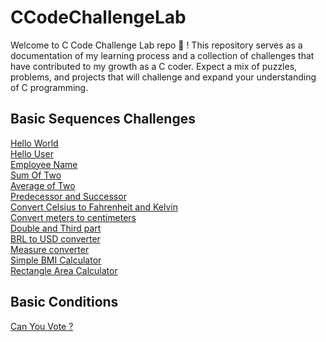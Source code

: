 # CCodeChallengeLab

Welcome to C Code Challenge Lab repo 🚀 ! 
This repository serves as a documentation of my learning process 
and a collection of challenges that have contributed to my growth as a C 
coder. 
Expect a mix of puzzles, problems, and projects 
that will challenge and expand your understanding of C programming.

## Basic Sequences Challenges

[Hello World](https://github.com/davi-p-oliveira-11/CCodeChallengeLab/tree/main/Challenges/HelloWorld)<br>
[Hello User](https://github.com/davi-p-oliveira-11/CCodeChallengeLab/tree/main/Challenges/HelloUser)<br>
[Employee Name](https://github.com/davi-p-oliveira-11/CCodeChallengeLab/tree/main/Challenges/EmployeeName)<br>
[Sum Of Two](https://github.com/davi-p-oliveira-11/CCodeChallengeLab/tree/main/Challenges/SumOfTwo)<br>
[Average of Two](https://github.com/davi-p-oliveira-11/CCodeChallengeLab/tree/main/Challenges/AverageOfTwo)<br>
[Predecessor and Successor](https://github.com/davi-p-oliveira-11/CCodeChallengeLab/tree/main/Challenges/Predecessor-Successor)<br>
[Convert Celsius to Fahrenheit and Kelvin](https://github.com/davi-p-oliveira-11/CCodeChallengeLab/tree/main/Challenges/Celsiuis-to-FandK)<br>
[Convert meters to centimeters](https://github.com/davi-p-oliveira-11/CCodeChallengeLab/tree/main/Challenges/Centimeters-to-Meters)<br>
[Double and Third part](https://github.com/davi-p-oliveira-11/CCodeChallengeLab/tree/main/Challenges/DoubleThird)<br>
[BRL to USD converter](https://github.com/davi-p-oliveira-11/CCodeChallengeLab/tree/main/Challenges/BRL-to-USD)<br>
[Measure converter](https://github.com/davi-p-oliveira-11/CCodeChallengeLab/tree/main/Challenges/MeasureConverter)<br>
[Simple BMI Calculator](https://github.com/davi-p-oliveira-11/CCodeChallengeLab/tree/main/Challenges/SimpleBMI)<br>
[Rectangle Area Calculator](https://github.com/davi-p-oliveira-11/CCodeChallengeLab/tree/main/Challenges/RectangleCalculator)<br>

## Basic Conditions

[Can You Vote ?](https://github.com/davi-p-oliveira-11/CCodeChallengeLab/tree/main/Challenges/Can-you-Vote)<br>

